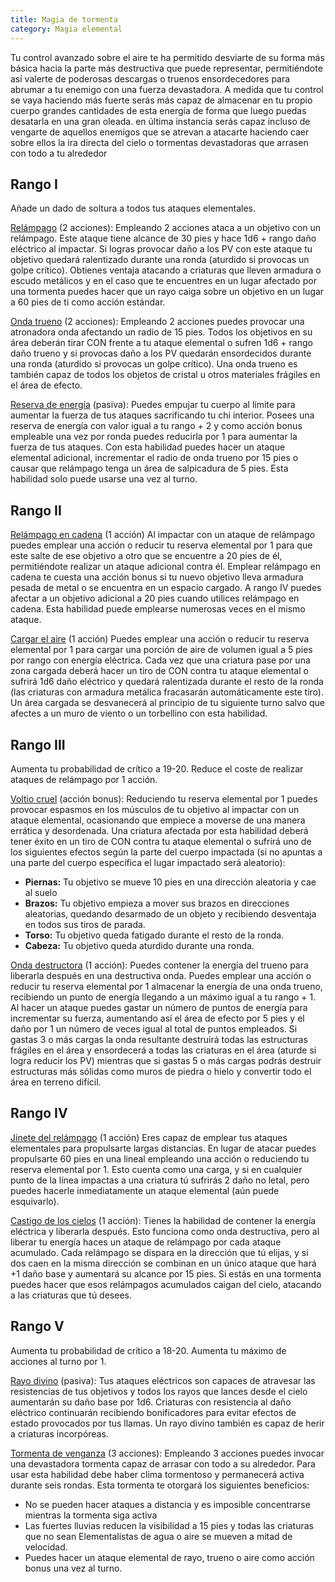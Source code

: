 ```yaml
---
title: Magia de tormenta
category: Magia elemental
---
```


Tu control avanzado sobre el aire te ha permitido desviarte de su forma más básica hacia la parte más destructiva que puede representar, permitiéndote así valerte de poderosas descargas o truenos ensordecedores para abrumar a tu enemigo con una fuerza devastadora. A medida que tu control se vaya haciendo más fuerte serás más capaz de almacenar en tu propio cuerpo grandes cantidades de esta energía de forma que luego puedas desatarla en una gran oleada. en última instancia serás capaz incluso de vengarte de aquellos enemigos que se atrevan a atacarte haciendo caer sobre ellos la ira directa del cielo o tormentas devastadoras que arrasen con todo a tu alrededor

## Rango I 

Añade un dado de soltura a todos tus ataques elementales.

<u>Relámpago</u> (2 acciones): Empleando 2 acciones ataca a un objetivo con un relámpago. Este ataque tiene alcance de 30 pies y hace 1d6 + rango daño eléctrico al impactar. Si logras provocar daño a los PV con este ataque tu objetivo quedará ralentizado durante una ronda (aturdido si provocas un golpe crítico). Obtienes ventaja atacando a criaturas que lleven armadura o escudo metálicos y en el caso que te encuentres en un lugar afectado por una tormenta puedes hacer que un rayo caiga sobre un objetivo en un lugar a 60 pies de ti como acción estándar.

<u>Onda trueno</u> (2 acciones): Empleando 2 acciones puedes provocar una atronadora onda afectando un radio de 15 pies. Todos los objetivos en su área deberán tirar CON frente a tu ataque elemental o sufren 1d6 + rango daño trueno y si provocas daño a los PV quedarán ensordecidos durante una ronda (aturdido si provocas un golpe crítico). Una onda trueno es también capaz de todos los objetos de cristal u otros materiales frágiles en el área de efecto.

<u>Reserva de energía</u> (pasiva): Puedes empujar tu cuerpo al límite para aumentar la fuerza de tus ataques sacrificando tu chi interior. Posees una reserva de energía con valor igual a tu rango + 2 y como acción bonus empleable una vez por ronda puedes reducirla por 1 para aumentar la fuerza de tus ataques. Con esta habilidad puedes hacer un ataque elemental adicional, incrementar el radio de onda trueno por 15 pies o causar que relámpago tenga un área de salpicadura de 5 pies. Esta habilidad solo puede usarse una vez al turno.

## Rango II

<u>Relámpago en cadena</u> (1 acción) Al impactar con un ataque de relámpago puedes emplear una acción o reducir tu reserva elemental por 1 para que este salte de ese objetivo a otro que se encuentre a 20 pies de él, permitiéndote realizar un ataque adicional contra él. Emplear relámpago en cadena te cuesta una acción bonus si tu nuevo objetivo lleva armadura pesada de metal o se encuentra en un espacio cargado. A rango IV puedes afectar a un objetivo adicional a 20 pies cuando utilices relámpago en cadena. Esta habilidad puede emplearse numerosas veces en el mismo ataque.

<u>Cargar el aire</u> (1 acción) Puedes emplear una acción o reducir tu reserva elemental por 1 para cargar una porción de aire de volumen igual a 5 pies por rango con energía eléctrica. Cada vez que una criatura pase por una zona cargada deberá hacer un tiro de CON contra tu ataque elemental o sufrirá 1d6 daño eléctrico y quedará ralentizada durante el resto de la ronda (las criaturas con armadura metálica fracasarán automáticamente este tiro). Un área cargada se desvanecerá al principio de tu siguiente turno salvo que afectes a un muro de viento o un torbellino con esta habilidad.

## Rango III

Aumenta tu probabilidad de crítico a 19-20. Reduce el coste de realizar ataques de relámpago por 1 acción.

<u>Voltio cruel</u> (acción bonus): Reduciendo tu reserva elemental por 1 puedes provocar espasmos en los músculos de tu objetivo al impactar con un ataque elemental, ocasionando que empiece a moverse de una manera errática y desordenada. Una criatura afectada por esta habilidad deberá tener éxito en un tiro de CON contra tu ataque elemental o sufrirá uno de los siguientes efectos según la parte del cuerpo impactada (si no apuntas a una parte del cuerpo específica el lugar impactado será aleatorio):

- **Piernas:** Tu objetivo se mueve 10 pies en una dirección aleatoria y cae al suelo
- **Brazos:** Tu objetivo empieza a mover sus brazos en direcciones aleatorias, quedando desarmado de un objeto y recibiendo desventaja en todos sus tiros de parada.
- **Torso:** Tu objetivo queda fatigado durante el resto de la ronda. 
- **Cabeza:** Tu objetivo queda aturdido durante una ronda.

<u>Onda destructora</u> (1 acción): Puedes contener la energía del trueno para liberarla después en una destructiva onda. Puedes emplear una acción o reducir tu reserva elemental por 1 almacenar la energía de una onda trueno, recibiendo un punto de energía llegando a un máximo igual a tu rango + 1. Al hacer un ataque puedes gastar un número de puntos de energía para incrementar su fuerza, aumentando así el área de efecto por 5 pies y el daño por 1 un número de veces igual al total de puntos empleados. Si gastas 3 o más cargas la onda resultante destruirá todas las estructuras frágiles en el área y ensordecerá a todas las criaturas en el área (aturde si logra reducir los PV) mientras que si gastas 5 o más cargas podrás destruir estructuras más sólidas como muros de piedra o hielo y convertir todo el área en terreno difícil.

## Rango IV

<u>Jinete del relámpago</u> (1 acción) Eres capaz de emplear tus ataques elementales para propulsarte largas distancias. En lugar de atacar puedes propulsarte 60 pies en una lineal empleando una acción o reduciendo tu reserva elemental por 1. Esto cuenta como una carga, y si en cualquier punto de la línea impactas a una criatura tú sufrirás 2 daño no letal, pero puedes hacerle inmediatamente un ataque elemental (aún puede esquivarlo).

<u>Castigo de los cielos</u> (1 acción): Tienes la habilidad de contener la energía eléctrica y liberarla después. Esto funciona como onda destructiva, pero al liberar tu energía haces un ataque de relámpago por cada ataque acumulado. Cada relámpago se dispara en la dirección que tú elijas, y si dos caen en la misma dirección se combinan en un único ataque que hará +1 daño base y aumentará su alcance por 15 pies. Si estás en una tormenta puedes hacer que esos relámpagos acumulados caigan del cielo, atacando a las criaturas que tú desees.

## Rango V 

Aumenta tu probabilidad de crítico a 18-20. Aumenta tu máximo de acciones al turno por 1.

<u>Rayo divino</u> (pasiva): Tus ataques eléctricos son capaces de atravesar las resistencias de tus objetivos y todos los rayos que lances desde el cielo aumentarán su daño base por 1d6. Criaturas con resistencia al daño eléctrico continuarán recibiendo bonificadores para evitar efectos de estado provocados por tus llamas. Un rayo divino también es capaz de herir a criaturas incorpóreas.

<u>Tormenta de venganza</u> (3 acciones): Empleando 3 acciones puedes invocar una devastadora tormenta capaz de arrasar con todo a su alrededor. Para usar esta habilidad debe haber clima tormentoso y permanecerá activa durante seis rondas. Esta tormenta te otorgará los siguientes beneficios:

- No se pueden hacer ataques a distancia y es imposible concentrarse mientras la tormenta siga activa
- Las fuertes lluvias reducen la visibilidad a 15 pies y todas las criaturas que no sean Elementalistas de agua o aire se mueven a mitad de velocidad.
- Puedes hacer un ataque elemental de rayo, trueno o aire como acción bonus una vez al turno.